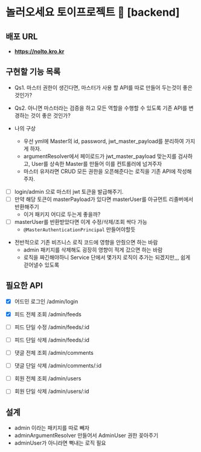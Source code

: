 # 놀러오세요 토이프로젝트 🎁 [backend]

## 배포 URL
- **https://nolto.kro.kr**

## 구현할 기능 목록
- Qs1. 마스터 권한이 생긴다면, 마스터가 사용 할 API를 따로 만들어 두는것이 좋은것인가?
- Qs2. 아니면 마스터라는 검증을 하고 모든 역할을 수행할 수 있도록 기존 API를 변경하는 것이 좋은 것인가?

- 나의 구상
    - 우선 yml에 Master의 id, password, jwt_master_payload를 분리하여 가지게 하자. 
    - argumentResolver에서 페이로드가 jwt_master_payload 맞는지를 검사하고, User를 상속한 Master를 만들어 이를 컨트롤러에 넘겨주자 
    - 마스터 유저라면 CRUD 모든 권한을 오픈해준다는 로직을 기존 API에 작성해주자. 

- [ ] login/admin 으로 마스터 jwt 토큰을 발급해주기. 
- [ ] 만약 해당 토큰이 masterPayload가 있다면 masterUser를 아규먼트 리졸버에서 반환해주기
    - 이거 패키지 어디로 두는게 좋을까?
- [ ] masterUser를 반환받았다면 이게 수정/삭제/조회 싹다 가능
	- `@MasterAuthenticationPrincipal` 만들어야할듯

- 전반적으로 기존 비즈니스 로직 코드에 영향을 안줬으면 하는 바람
    - admin 패키지를 삭제해도 굉장히 영향이 적게 갔으면 하는 바람
    - 로직을 짜긴해야하니 Service 단에서 몇가지 로직이 추가는 되겠지만,,, 쉽게 걷어낼수 있도록

## 필요한 API
- [x] 어드민 로그인 /admin/login

- [x] 피드 전체 조회 /admin/feeds
- [ ] 피드 단일 수정 /admin/feeds/:id
- [ ] 피드 단일 삭제 /admin/feeds/:id

- [ ] 댓글 전체 조회 /admin/comments
- [ ] 댓글 단일 삭제 /admin/comments/:id

- [ ] 회원 전체 조회 /admin/users
- [ ] 회원 단일 삭제 /admin/users/:id

## 설계
- admin 이라는 패키지를 따로 빼자
- adminArgumentResolver 만들어서 AdminUser 권한 꽂아주기
- adminUser가 아니라면 뻑내는 로직 필요
